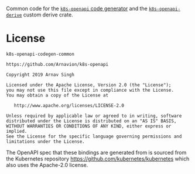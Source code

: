 Common code for the [`k8s-openapi` code generator](https://github.com/Arnavion/k8s-openapi/tree/master/k8s-openapi-codegen) and the [`k8s-openapi-derive`](https://crates.io/crates/k8s-openapi-derive) custom derive crate.


# License

```
k8s-openapi-codegen-common

https://github.com/Arnavion/k8s-openapi

Copyright 2019 Arnav Singh

Licensed under the Apache License, Version 2.0 (the "License");
you may not use this file except in compliance with the License.
You may obtain a copy of the License at

   http://www.apache.org/licenses/LICENSE-2.0

Unless required by applicable law or agreed to in writing, software
distributed under the License is distributed on an "AS IS" BASIS,
WITHOUT WARRANTIES OR CONDITIONS OF ANY KIND, either express or implied.
See the License for the specific language governing permissions and
limitations under the License.
```

The OpenAPI spec that these bindings are generated from is sourced from the
Kubernetes repository https://github.com/kubernetes/kubernetes which also uses
the Apache-2.0 license.
